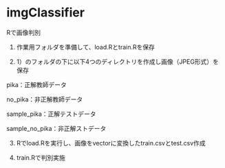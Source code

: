 # imgClassifier

Rで画像判別

 1) 作業用フォルダを準備して、load.Rとtrain.Rを保存
 
 2) 1）のフォルダの下に以下4つのディレクトリを作成し画像（JPEG形式）を保存
 
 pika：正解教師データ
 
 no_pika：非正解教師データ
 
 sample_pika：正解テストデータ
 
 sample_no_pika：非正解ストデータ
 
 3) Rでload.Rを実行し、画像をvectorに変換したtrain.csvとtest.csv作成
 
 4) train.Rで判別実施
